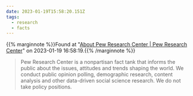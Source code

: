 ```yaml
---
date: 2023-01-19T15:58:20.151Z
tags:
  - research
  - facts
---
```

{{% marginnote %}}Found at "[About Pew Research Center | Pew Research Center](https://www.pewresearch.org/about/)" on 2023-01-19 16:58:19.{{% /marginnote %}}

> Pew Research Center is a nonpartisan fact tank that informs the public about the issues, attitudes and trends shaping the world. We conduct public opinion polling, demographic research, content analysis and other data-driven social science research. We do not take policy positions.

